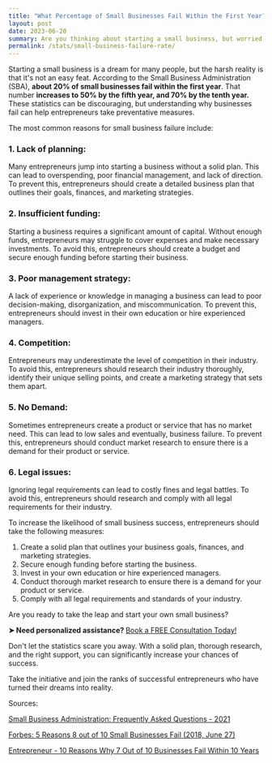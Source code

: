 ```yaml
---
title: "What Percentage of Small Businesses Fail Within the First Year?"
layout: post
date: 2023-06-20
summary: Are you thinking about starting a small business, but worried about the failure rate? This article explores the statistics behind small business failures in the first year and provides insights on how to increase your chances of success.
permalink: /stats/small-business-failure-rate/
---
```


Starting a small business is a dream for many people, but the harsh reality is that it's not an easy feat. According to the Small Business Administration (SBA), **about 20% of small businesses fail within the first year**. That number **increases to 50% by the fifth year, and 70% by the tenth year.** These statistics can be discouraging, but understanding why businesses fail can help entrepreneurs take preventative measures.

The most common reasons for small business failure include:

### 1. Lack of planning:
Many entrepreneurs jump into starting a business without a solid plan. This can lead to overspending, poor financial management, and lack of direction. To prevent this, entrepreneurs should create a detailed business plan that outlines their goals, finances, and marketing strategies.
### 2.  Insufficient funding:
Starting a business requires a significant amount of capital. Without enough funds, entrepreneurs may struggle to cover expenses and make necessary investments. To avoid this, entrepreneurs should create a budget and secure enough funding before starting their business.
### 3.  Poor management strategy:
A lack of experience or knowledge in managing a business can lead to poor decision-making, disorganization, and miscommunication. To prevent this, entrepreneurs should invest in their own education or hire experienced managers.
### 4.  Competition:
Entrepreneurs may underestimate the level of competition in their industry. To avoid this, entrepreneurs should research their industry thoroughly, identify their unique selling points, and create a marketing strategy that sets them apart.
### 5.  No Demand:
Sometimes entrepreneurs create a product or service that has no market need. This can lead to low sales and eventually, business failure. To prevent this, entrepreneurs should conduct market research to ensure there is a demand for their product or service.
### 6.  Legal issues:
Ignoring legal requirements can lead to costly fines and legal battles. To avoid this, entrepreneurs should research and comply with all legal requirements for their industry.

To increase the likelihood of small business success, entrepreneurs should take the following measures:

1.  Create a solid plan that outlines your business goals, finances, and marketing strategies.
2.  Secure enough funding before starting the business.
3.  Invest in your own education or hire experienced managers.
4.  Conduct thorough market research to ensure there is a demand for your product or service.
5.  Comply with all legal requirements and standards of your industry.

Are you ready to take the leap and start your own small business?

<p>
<b>➤ Need personalized assistance? </b> <!-- Calendly link widget begin --> <link href="https://assets.calendly.com/assets/external/widget.css" rel="stylesheet"><script src="https://assets.calendly.com/assets/external/widget.js" type="text/javascript" async></script>
<a href="" onclick="Calendly.initPopupWidget({url: 'https://calendly.com/businessinitiative/30-minute-consultation-call'});return false;">Book a FREE Consultation Today!</a><!-- Calendly link widget end -->
</p>

Don't let the statistics scare you away. With a solid plan, thorough research, and the right support, you can significantly increase your chances of success.

Take the initiative and join the ranks of successful entrepreneurs who have turned their dreams into reality.

Sources:

[Small Business Administration: Frequently Asked Questions - 2021](https://advocacy.sba.gov/wp-content/uploads/2021/12/Small-Business-FAQ-Revised-December-2021.pdf)

[Forbes: 5 Reasons 8 out of 10 Small Businesses Fail (2018, June 27)](https://www.forbes.com/sites/ericwagner/2013/09/12/five-reasons-8-out-of-10-businesses-fail/?sh=196c3f546978)

[Entrepreneur - 10 Reasons Why 7 Out of 10 Businesses Fail Within 10 Years](https://www.entrepreneur.com/leadership/10-reasons-why-7-out-of-10-businesses-fail-within-10-years/299522)

